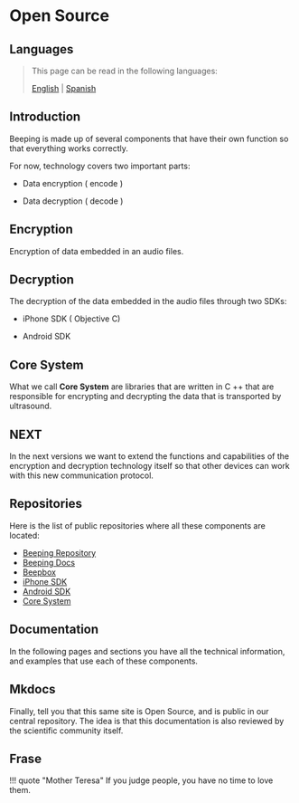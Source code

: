 # Open Source

## Languages

> This page can be read in the following languages:
>  
> [English](https://docs.beeping.io/componets/) | [Spanish](https://docs-es.beeping.io/componets/)

## Introduction

Beeping is made up of several components that have their own function so that everything works correctly.

For now, technology covers two important parts:

- Data encryption ( encode )

- Data decryption ( decode )

## Encryption

Encryption of data embedded in an audio files.

## Decryption

The decryption of the data embedded in the audio files through two SDKs:

- iPhone SDK ( Objective C)

- Android SDK

## Core System

What we call **Core System** are libraries that are written in C ++ that are responsible for encrypting and decrypting the data that is transported by ultrasound.

## NEXT

In the next versions we want to extend the functions and capabilities of the encryption and decryption technology itself so that other devices can work with this new communication protocol.

## Repositories

Here is the list of public repositories where all these components are located:

* [Beeping Repository](https://github.com/beeping-io)
* [Beeping Docs](https://github.com/beeping-io/beeping-docs)
* [Beepbox](https://github.com/beeping-io/beepbox)
* [iPhone SDK](https://github.com/beeping-io/sdk-iphone-objective-c)
* [Android SDK](https://github.com/beeping-io/sdk-android)
* [Core System](https://github.com/beeping-io/beeping-core)

## Documentation

In the following pages and sections you have all the technical information, and examples that use each of these components.

## Mkdocs

Finally, tell you that this same site is Open Source, and is public in our central repository. The idea is that this documentation is also reviewed by the scientific community itself.

## Frase

!!! quote "Mother Teresa"
    If you judge people, you have no time to love them.
